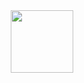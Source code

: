 <div id="header" align="center">
  <img src="https://c.tenor.com/4O_1EHFmrzEAAAAC/helyx-helyxscience.gif" width="100"/>
</div>
